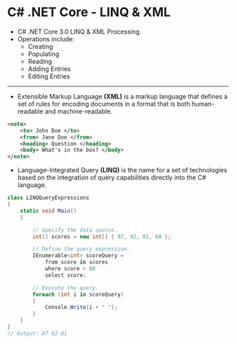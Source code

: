# C# .NET Core - LINQ & XML

- C# .NET Core 3.0 LINQ & XML Processing.
- Operations include:
    - Creating
    - Populating
    - Reading 
    - Adding Entries
    - Editing Entries

---
- Extensible Markup Language **(XML)** is a markup language that defines a set of rules for encoding documents in a format that is both human-readable and machine-readable.
``` XML
<note>
    <to> John Doe </to>
    <from> Jane Doe </from>
    <heading> Question </heading>
    <body> What's in the box? </body>
</note>
```

- Language-Integrated Query **(LINQ)** is the name for a set of technologies based on the integration of query capabilities directly into the C# language. 
``` C#
class LINQQueryExpressions
{
    static void Main()
    {

        // Specify the data source.
        int[] scores = new int[] { 97, 92, 81, 60 };

        // Define the query expression.
        IEnumerable<int> scoreQuery =
            from score in scores
            where score > 80
            select score;

        // Execute the query.
        foreach (int i in scoreQuery)
        {
            Console.Write(i + " ");
        }
    }
}
// Output: 97 92 81
```
